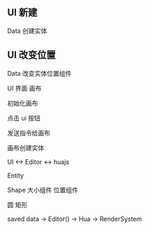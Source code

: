 UI   新建
-------
Data  创建实体


UI  改变位置
------
Data  改变实体位置组件


UI 界面       画布


初始化画布

点击 ui 按钮

发送指令给画布

画布创建实体



UI <-> Editor <-> huajs


Entity

Shape
大小组件
位置组件

圆   矩形


saved data -> Editor() -> Hua -> RenderSystem